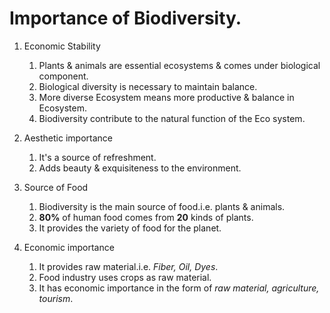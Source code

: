 # Importance of Biodiversity.
1. Economic Stability
   1. Plants & animals are essential ecosystems & comes under biological component.
   1. Biological diversity is necessary to maintain balance.
   1. More diverse Ecosystem means more productive & balance in Ecosystem.
   1. Biodiversity contribute to the natural function of the Eco system.

1. Aesthetic importance
   1. It's a source of refreshment.
   1. Adds beauty & exquisiteness to the environment.

1. Source of Food
   1. Biodiversity is the main source of food.i.e. plants & animals.
   1. **80%** of human food comes from **20** kinds of plants.
   1. It provides the variety of food for the planet.

1. Economic importance
   1. It provides raw material.i.e. *Fiber, Oil, Dyes*.
   1. Food industry uses crops as raw material.
   1. It has economic importance in the form of *raw material, agriculture, tourism*.
